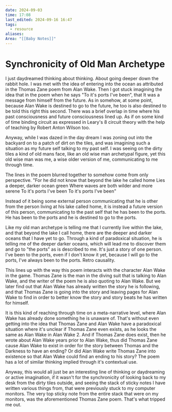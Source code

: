 ```yaml
---
date: 2024-09-03
time: 17:08
last_edited: 2024-09-16 16:47
tags:
  - resource
aliases: 
Area: "[[Baby Notes]]"
---
```

# Synchronicity of Old Man Archetype
I just daydreamed thinking about thinking. About going deeper down the rabbit hole. I was met with the idea of entering into the ocean as attributed in the Thomas Zane poem from Alan Wake. Then I got stuck imagining the idea that in the poem when he says "To it's ports I've been", that It was a message from himself from the future. As in somehow, at some point, because Alan Wake is destined to go to the future, he too is also destined to be told this right this second. There was a brief overlap in time where his past consciousness and future consciousness lined up. As if on some kind of time binding circuit as expressed in Leary's 8 circuit theory with the help of teaching by Robert Anton Wilson too.

Anyway, while I was dazed in the day dream I was zoning out into the backyard on to a patch of dirt on the tiles, and was imagining such a situation as my future self talking to my past self. I was seeing on the dirty tiles a kind of old mans face, like an old wise man archetypal figure, yet this old wise man was me, a wise older version of me, communicating to me through time.

The lines in the poem blurred together to somehow come from only perspective.
"For he did not know that beyond the lake he called home
Lies a deeper, darker ocean green
Where waves are both wilder and more serene
To it's ports I've been
To it's ports I've been"

Instead of it being some external person communicating that he is other from the person living at his lake called home, it is instead a future version of this person, communicating to the past self that he has been to the ports. He has been to the ports and he is destined to go to the ports.

Like my old man archetype is telling me that I currently live within the lake, and that beyond the lake I call home, there are the deeper and darker oceans that I have yet to go. Through a kind of paradoxical situation, he is telling me of the deeper darker oceans, which will lead me to discover them and go to "the ports" as is described to me. It's just a story of one person. I've been to the ports, even if I don't know it yet, because I will go to the ports, I've always been to the ports. Retro causality.

This lines up with the way this poem interacts with the character Alan Wake in the game. Thomas Zane is the man in the diving suit that is talking to Alan Wake, and the writer of the poem he is also quoting to Alan Wake. But we later find out that Alan Wake has already written the story he is following, and that Thomas Zane is going into the story and leaving pages for Alan Wake to find in order to better know the story and story beats he has written for himself.

It is this kind of reaching through time on a meta-narrative level, where Alan Wake has already done something he is unaware of. That's without even getting into the idea that Thomas Zane and Alan Wake have a paradoxical situation where it's unclear if Thomas Zane even exists, as he looks the same as Alan Wake in Alan Wake 2. And if Thomas Zane does exist, then he wrote about Alan Wake years prior to Alan Wake, thus did Thomas Zane cause Alan Wake to exist in order for the story between Thomas and the Darkness to have an ending? Or did Alan Wake write Thomas Zane into existence so that Alan Wake could find an ending to his story? The poem has a lot of similar thinking implied through it's contextual use.

Anyway, this would all just be an interesting line of thinking or daydreaming or active imagination, if it wasn't for the synchronicity of looking back to my desk from the dirty tiles outside, and seeing the stack of sticky notes I have written various things from, that were previously stuck to my computer monitors. The very top sticky note from the entire stack that were on my monitors, was the aforementioned Thomas Zane poem. That's what tripped me out.

